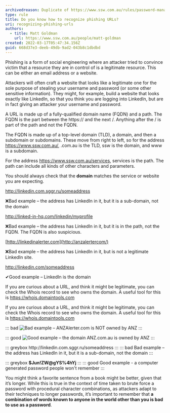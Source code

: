 ```yaml
---
archivedreason: Duplicate of https://www.ssw.com.au/rules/password-manager
type: rule
title: Do you know how to recognize phishing URLs?
uri: recognizing-phishing-urls
authors:
  - title: Matt Goldman
    url: https://www.ssw.com.au/people/matt-goldman
created: 2022-03-17T05:47:34.156Z
guid: 668d37e3-deeb-49db-9ad2-043b8c1dbdbd
---
```



Phishing is a form of social engineering where an attacker tried to convince victim that a resource they are in control of is a legitimate resource. This can be either an email address or a website.

Attackers will often craft a website that looks like a legitimate one for the sole purpose of stealing your username and password (or some other sensitive information). They might, for example, build a website that looks exactly like LinkedIn, so that you think you are logging into LinkedIn, but are in fact giving an attacker your username and password.

<!--endintro-->



A URL is made up of a fully-qualified domain name (FQDN) and a path. The FQDN is the part between the https:// and the next /. Anything after the / is part of the path and not the FQDN.

The FQDN is made up of a top-level domain (TLD), a domain, and then a subdomain or subdomains. These move from right to left, so for the address <https://www.ssw.com.au/>, .com.au is the TLD, ssw is the domain, and www is a subdomain.

For the address <https://www.ssw.com.au/services>, services is the path. The path can include all kinds of other characters and parameters.

You should always check that the **domain** matches the service or website you are expecting.

<http://linkedin.com.sggr.ru/someaddress>

❌Bad example – the address has LinkedIn in it, but it is a sub-domain, not the domain

 

<http://linked-in-hq.com/linkedin/myprofile>

❌Bad example – the address has LinkedIn in it, but it is in the path, not the FQDN. The FQDN is also suspicious.

 

[http://linkedinalerter.com](http://anzalertercom/)

❌Bad example – the address has LinkedIn in it, but is not a legitimate LinkedIn site.

 

 

<http://linkedin.com/someaddress>

✔Good example – LinkedIn is the domain

 

If you are curious about a URL, and think it might be legitimate, you can check the Whois record to see who owns the domain. A useful tool for this is <https://whois.domaintools.com>

If you are curious about a URL, and think it might be legitimate, you can check the Whois record to see who owns the domain. A useful tool for this is <https://whois.domaintools.com>

::: bad
![Bad example – ANZAlerter.com is NOT owned by ANZ](bad-whois.png)
:::

::: good
![Good example – the domain ANZ.com.au is owned by ANZ](good-whois.png)
:::

<!-- test url with unicode - DELETE later -->
::: greybox
http&#58;//linkedin&#46;com&#46;sggr&#46;ru/someaddress
:::
::: bad
Bad example – the address has LinkedIn in it, but it is a sub-domain, not the domain
:::

<!-- test complicated text string - DELETE later-->
::: greybox
**$Jun!ZW@gYS%4hYj**
:::
::: good
Good example - a computer generated password people won't remember
:::

<!-- test bold markup - DELETE later -->
You might think a favorite sentence from a book might be better, given that it’s longer. While this is true in the context of time taken to brute force a password with procedural character combinations, as attackers adapt to their techniques to longer passwords, it’s important to remember that **a combination of words known to anyone in the world other than you is bad to use as a password**.
